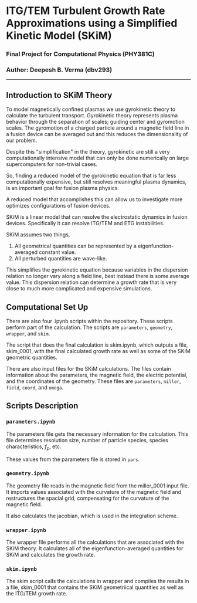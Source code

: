 # ITG/TEM Turbulent Growth Rate Approximations using a Simplified Kinetic Model (SKiM)
### Final Project for Computational Physics (PHY381C)
### Author: Deepesh B. Verma (dbv293)
---
## Introduction to SKiM Theory 
To model magnetically confined plasmas we use gyrokinetic theory to calculate the turbulent transport. Gyrokinetic theory represents plasma behavior through the separation of scales; guiding center and gyromotion scales. The gyromotion of a charged particle around a magnetic field line in a fusion device can be averaged out and this reduces the dimensionality of our problem. 

Despite this "simplification" in the theory, gyrokinetic are still a very computationally intensive model that can only be done numerically on large supercomputers for non-trivial cases. 

So, finding a reduced model of the gyrokinetic equation that is far less computationally expensive, but still resolves meaningful plasma dynamics, is an important goal for fusion plasma physics. 

A reduced model that accomplishes this can allow us to investigate more optimizes configurations of fusion devices.

SKiM is a linear model that can resolve the electrostatic dynamics in fusion devices. Specifically it can resolve ITG/TEM and ETG instabilities. 

SKiM assumes two things, 
1. All geometrical quantities can be represented by a eigenfunction-averaged constant value.
2. All perturbed quantities are wave-like. 

This simplifies the gyrokinetic equation because variables in the dispersion relation no longer vary along a field line, best instead there is some average value. This dispersion relation can determine a growth rate that is very close to much more complicated and expensive simulations. 

## Computational Set Up

There are also four .ipynb scripts within the repository. These scripts perform part of the calculation. The scripts are `parameters`, `geometry`, `wrapper`, and `skim`. 

The script that does the final calculation is skim.ipynb, which outputs a file, skim_0001, with the final calculated growth rate as well as some of the SKiM geometric quantities. 

There are also input files for the SKiM calculations. The files contain information about the parameters, the magnetic field, the electric potential, and the coordinates of the geometry. These files are `parameters`, `miller`, `field`, `coord`, and `omega`.

## Scripts Description

### `parameters.ipynb`
The parameters file gets the necessary information for the calculation. This file determines resolution size, number of particle species, species characteristics, $f_p$, etc.

These values from the parameters file is stored in `pars`.

### `geometry.ipynb`
The geometry file reads in the magnetic field from the miller_0001 input file. It imports values associated with the curvature of the magnetic field and restructures the spacial grid, compensating for the curvature of the magnetic field.

It also calculates the jacobian, which is used in the integration scheme. 

### `wrapper.ipynb`
The wrapper file performs all the calculations that are associated with the SKiM theory. It calculates all of the eigenfunction-averaged quantities for SKiM and calculates the growth rate. 

### `skim.ipynb`
The skim script calls the calculations in wrapper and compiles the results in a file, skim_0001 that contains the SKiM geometriical quantities as well as the ITG/TEM growth rate. 